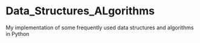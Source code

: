 # Data_Structures_ALgorithms
My implementation of some frequently used data structures and algorithms in Python
